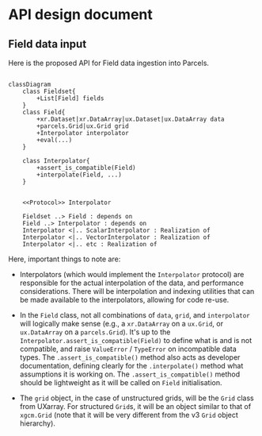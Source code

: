 # API design document

## Field data input

Here is the proposed API for Field data ingestion into Parcels.

```{mermaid}

classDiagram
    class Fieldset{
        +List[Field] fields
    }
    class Field{
        +xr.Dataset|xr.DataArray|ux.Dataset|ux.DataArray data
        +parcels.Grid|ux.Grid grid
        +Interpolator interpolator
        +eval(...)
    }

    class Interpolator{
        +assert_is_compatible(Field)
        +interpolate(Field, ...)
    }


    <<Protocol>> Interpolator

    Fieldset ..> Field : depends on
    Field ..> Interpolator : depends on
    Interpolator <|.. ScalarInterpolator : Realization of
    Interpolator <|.. VectorInterpolator : Realization of
    Interpolator <|.. etc : Realization of
```

Here, important things to note are:

- Interpolators (which would implement the `Interpolator` protocol) are responsible for the actual interpolation of the data, and performance considerations. There will be interpolation and indexing utilities that can be made available to the interpolators, allowing for code re-use.

- In the `Field` class, not all combinations of `data`, `grid`, and `interpolator` will logically make sense (e.g., a `xr.DataArray` on a `ux.Grid`, or `ux.DataArray` on a `parcels.Grid`). It's up to the `Interpolator.assert_is_compatible(Field)` to define what is and is not compatible, and raise `ValueError` / `TypeError` on incompatible data types. The `.assert_is_compatible()` method also acts as developer documentation, defining clearly for the `.interpolate()` method what assumptions it is working on. The `.assert_is_compatible()` method should be lightweight as it will be called on `Field` initialisation.

- The `grid` object, in the case of unstructured grids, will be the `Grid` class from UXarray. For structured `Grid`s, it will be an object similar to that of `xgcm.Grid` (note that it will be very different from the v3 `Grid` object hierarchy).
